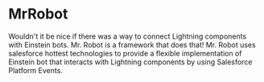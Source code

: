 # MrRobot
Wouldn't it be nice if there was a way to connect Lightning components with Einstein bots.  Mr. Robot is a framework that does that! Mr. Robot uses salesforce hottest technologies to provide a flexible implementation of Einstein bot that interacts with Lightning components by using Salesforce Platform Events.
